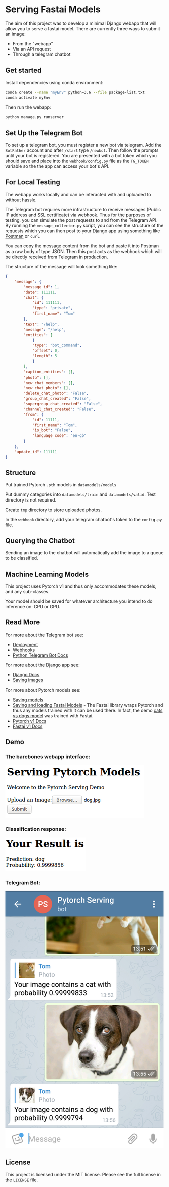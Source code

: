 # Serving Fastai Models

The aim of this project was to develop a minimal Django webapp that will allow you to serve a fastai model. There are currently three ways to submit an image:

- From the "webapp"
- Via an API request
- Through a telegram chatbot

## Get started

Install dependencies using conda environment:

```sh
conda create --name "myEnv" python=3.6 --file package-list.txt
conda activate myEnv
```

Then run the webapp:

```sh
python manage.py runserver
```

## Set Up the Telegram Bot

To set up a telegram bot, you must register a new bot via telegram. Add the `BotFather` account and after `/start` type `/newbot`. Then follow the prompts until your bot is registered. You are presented with a bot token which you should save and place into the `webhook/config.py` file as the `TG_TOKEN` variable so the the app can access your bot's API.

## For Local Testing

The webapp works locally and can be interacted with and uploaded to without hassle.

The Telegram bot requires more infrastructure to receive messages (Public IP address and SSL certificate) via webhook. Thus for the purposes of testing, you can simulate the post requests to and from the Telegram API. By running the `message_collector.py` script, you can see the structure of the requests which you can then post to your Django app using something like [Postman](https://www.getpostman.com/) or `curl`.

You can copy the message content from the bot and paste it into Postman as a raw body of type JSON. Then this post acts as the webhook which will be directly received from Telegram in production.

The structure of the message will look something like:

```json
{
    "message": {
        "message_id": 1,
        "date": 111111,
        "chat": {
            "id": 111111,
            "type": "private",
            "first_name": "Tom"
        },
        "text": "/help",
        "message": "/help",
        "entities": [
            {
            "type": "bot_command",
            "offset": 0,
            "length": 5
            }
        ],
        "caption_entities": [],
        "photo": [],
        "new_chat_members": [],
        "new_chat_photo": [],
        "delete_chat_photo": "False",
        "group_chat_created": "False",
        "supergroup_chat_created": "False",
        "channel_chat_created": "False",
        "from": {
            "id": 11111,
            "first_name": "Tom",
            "is_bot": "False",
            "language_code": "en-gb"
        }
    },
    "update_id": 111111
}
```

## Structure

Put trained Pytorch `.pth` models in `datamodels/models`

Put dummy categories into `datamodels/train` and `datamodels/valid`. Test directory is not required.

Create `tmp` directory to store uploaded photos.

In the `webhook` directory, add your telegram chatbot's token to the `config.py` file.

## Querying the Chatbot

Sending an image to the chatbot will automatically add the image to a queue to be classified.

## Machine Learning Models

This project uses Pytorch v1 and thus only accommodates these models, and any sub-classes.

Your model should be saved for whatever architecture you intend to do inference on: CPU or GPU.

## Read More

For more about the Telegram bot see:

- [Deployment](https://github.com/python-telegram-bot/python-telegram-bot/wiki/Where-to-host-Telegram-Bots)
- [Webhooks](https://github.com/python-telegram-bot/python-telegram-bot/wiki/Webhooks)
- [Python Telegram Bot Docs](https://python-telegram-bot.readthedocs.io/en/stable/)

For more about the Django app see:

- [Django Docs](https://docs.djangoproject.com/en/2.1/)
- [Saving images](https://docs.djangoproject.com/en/2.1/topics/http/file-uploads/)

For more about Pytorch models see:

- [Saving models](https://pytorch.org/tutorials/beginner/saving_loading_models.html)
- [Saving and loading Fastai Models](https://docs.fast.ai/basic_train.html#Saving-and-loading-models) - The Fastai library wraps Pytorch and thus any models trained with it can be used there. In fact, the demo [cats vs dogs model](https://github.com/fastai/fastai/blob/master/courses/dl1/lesson1.ipynb) was trained with Fastai.
- [Pytorch v1 Docs](https://pytorch.org/docs/master/)
- [Fastai v1 Docs](https://docs.fast.ai)

## Demo

### The barebones webapp interface:
![Webapp](./img/webapp_1.png)

### Classification response:
![Webapp Success](./img/webapp_2.png)

### Telegram Bot:
![Telegram](./img/telegram.png)

## License

This project is licensed under the MIT license. Please see the full license in the `LICENSE` file.

